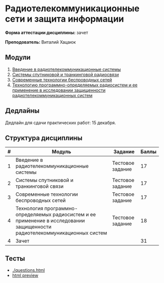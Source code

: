 # Радиотелекоммуникационные сети и защита информации

**Форма аттестации дисциплины:** зачет

**Преподователь:** Виталий Хацаюк

## Модули

1. [Введение в радиотелекоммуникационные системы](./01_Введение_в_радиотелекоммуникационные_системы.md)
1. [Системы спутниковой и транкинговой радиосвязи](./02_Сис_спут_и_транкинговой_р_связи.md)
1. [Современные технологии беспроводных сетей](./03_Совр_тех_беспр_сетей.md)
1. [Технологию программно-определяемых радиосистем и ее применение в исследовании защищенности радиотелекоммуникационных систем](./04_Тех_прог_опр_радсис_прим_в_иссл_защищенности_радкомм_систем.md)

## Дедлайны

Дедлайн для сдачи практических работ: 15 декабря.

## Структура дисциплины

<table>
    <thead>
            <tr>
                <th>#</th>
                <th>Модуль</th>
                <th>Задание</th>
                <th>Баллы</th>
            </tr>
    </thead>
<tbody>
        <tr>
            <td>1</td>
            <td>Введение в радиотелекоммуникационные системы</td>
            <td>Тестовое задание</td>
            <td>17</td>
        </tr>
        <tr>
            <td>2</td>
            <td>Системы спутниковой и транкинговой связи</td>
            <td>Тестовое задание</td>
            <td>17</td>
        </tr>
        <tr>
            <td>3</td>
            <td>Современные технологии беспроводных сетей</td>
            <td>Тестовое задание</td>
            <td>17</td>
        </tr>
        <tr>
            <td>4</td>
            <td>Технология программно-определяемых радиосистем и ее применение в исследовании защищенности радиотелекоммуникационных систем</td>
            <td>Тестовое задание</td>
            <td>18</td>
        </tr>
        <tr>
            <td>4</td>
            <td colspan=2>Зачет</td>
            <td>31</td>
        </tr>
</tbody>
</table>

## Тесты

- [./questions.html](./questions.html)
- [html preview](https://htmlpreview.github.io/?https://github.com/IKarasev/Study/blob/main/telecom_info_sec/questions.html)
